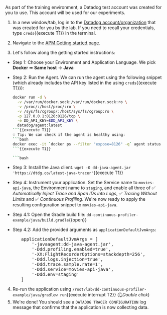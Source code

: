 As part of the training environment, a Datadog test account was created for you to use.
This account will be used for our experiments.

1. In a new window/tab, log in to the
<a href="https://app.datadoghq.com/account/login" target="_datadog">Datadog account/organization</a> that was created
for you by the lab. If you need to recall your credentials, type `creds`{{execute T1}} in the terminal.

2. Navigate to the
<a href="https://app.datadoghq.com/apm/docs?architecture=container-based&collection=Same%20host&environment=docker&language=java" target="_datadog">APM Getting started page</a>.

3. Let's follow along the getting started instructions:

* Step 1: Choose your Environment and Application Language. We pick **Docker** ➡ **Same host** → **Java**
* Step 2: Run the Agent.
  We can run the agent using the following snippet (which already includes the API key listed in the using `creds`{{execute T1}}):
  ```bash
  docker run -d \
    -v /var/run/docker.sock:/var/run/docker.sock:ro \
    -v /proc/:/host/proc/:ro \
    -v /sys/fs/cgroup/:/host/sys/fs/cgroup:ro \
    -p 127.0.0.1:8126:8126/tcp \
    -e DD_API_KEY=$DD_API_KEY \
    datadog/agent:latest
  ```{{execute T1}}
  💡 Tip: We can check if the agent is healthy using:
  ```bash
  docker exec -it `docker ps --filter "expose=8126" -q` agent status
  ```{{execute T1}}

  ```bash
  ```
* Step 3: Install the Java client.
  `wget -O dd-java-agent.jar 'https://dtdg.co/latest-java-tracer'`{{execute T1}}
* Step 4: Instrument your application.
  Set the Service name to `movies-api-java`, the Environment name to `staging`, and enable all three of
  ✅ _Automatically Inject Trace and Span IDs into Logs_, ✅ _Tracing Without Limits_ and ✅ _Continuous Profiling_.
  We're now ready to apply the resulting configuration snippet to `movies-api-java`.

* Step 4.1: Open the Gradle build file:
  `dd-continuous-profiler-example/java/build.gradle`{{open}}

* Step 4.2: Add the provided arguments as `applicationDefaultJvmArgs`:
<pre class="file" data-filename="dd-continuous-profiler-example/java/build.gradle" data-target="insert" data-marker="    applicationDefaultJvmArgs = []">
      applicationDefaultJvmArgs = [
          '-javaagent:dd-java-agent.jar',
          '-Ddd.profiling.enabled=true',
          '-XX:FlightRecorderOptions=stackdepth=256',
          '-Ddd.logs.injection=true',
          '-Ddd.trace.sample.rate=1',
          '-Ddd.service=movies-api-java',
          '-Ddd.env=staging'
      ]
</pre>

4. Re-run the application using `/root/lab/dd-continuous-profiler-example/java/gradlew run`{{execute interrupt T2}} (👆_Double click_)
5. We're done! You should see a `DATADOG TRACER CONFIGURATION` log message that confirms that the application is now collecting data.
